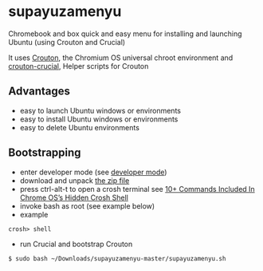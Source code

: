 # supayuzamenyu
Chromebook and box quick and easy menu for installing and launching Ubuntu (using Crouton and Crucial)

It uses [Crouton](https://github.com/dnschneid/crouton), the Chromium OS universal chroot environment and [crouton-crucial](https://github.com/qrkourier/crouton-crucial), Helper scripts for Crouton

## Advantages
* easy to launch Ubuntu windows or environments
* easy to install Ubuntu windows or environments
* easy to delete Ubuntu environments

## Bootstrapping
* enter developer mode (see [developer mode](./developer_mode.md))
* download and unpack [the zip file](https://github.com/ezzye/supayuzamenyu/archive/master.zip)
* press ctrl-alt-t to open a crosh terminal see [10+ Commands Included In Chrome OS’s Hidden Crosh Shell](http://www.howtogeek.com/170648/10-commands-included-in-chrome-oss-hidden-crosh-shell/)
* invoke bash as root (see example below)
* example
```
crosh> shell
```
* run Crucial and bootstrap Crouton
```
$ sudo bash ~/Downloads/supayuzamenyu-master/supayuzamenyu.sh
```
